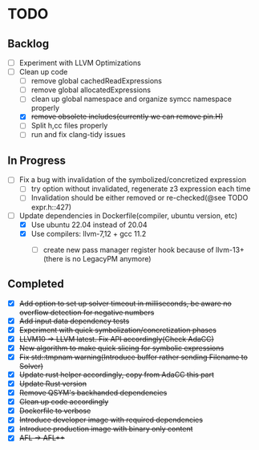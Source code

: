 # TODO

## Backlog

- [ ] Experiment with LLVM Optimizations
- [ ] Clean up code
    - [ ] remove global cachedReadExpressions
    - [ ] remove global allocatedExpressions
    - [ ] clean up global namespace and organize symcc namespace properly
    - [X] ~~remove obsolete includes(currently we can remove pin.H)~~
    - [ ] Split h,cc files properly
    - [ ] run and fix clang-tidy issues

## In Progress

- [ ] Fix a bug with invalidation of the symbolized/concretized expression
    - [ ] try option without invalidated, regenerate z3 expression each time
    - [ ] Invalidation should be either removed or re-checked(@see TODO expr.h::427)
- [ ] Update dependencies in Dockerfile(compiler, 
ubuntu version, etc)
    - [X] Use ubuntu 22.04 instead of 20.04
    - [X] Use compilers: llvm-7,12 + gcc 11.2
        - [ ] create new pass manager register hook because of llvm-13+(there is no LegacyPM anymore) 


## Completed
- [X] ~~Add option to set up solver timeout in milliseconds, be aware no overflow detection for negative numbers~~
- [X] ~~Add input data dependency tests~~
- [X] ~~Experiment with quick symbolization/concretization phases~~
- [X] ~~LLVM10 -> LLVM latest. Fix API accordingly(Check AdaCC)~~
- [X] ~~New algorithm to make quick slicing for symbolic expressions~~
- [X] ~~Fix std::tmpnam warning(Introduce buffer rather sending Filename to Solver)~~
- [X] ~~Update rust helper accordingly, copy from AdaCC this part~~
- [x] ~~Update Rust version~~
- [x] ~~Remove QSYM's backhanded dependencies~~
- [x] ~~Clean up code accordingly~~
- [x] ~~Dockerfile to verbose~~
- [x] ~~Introduce developer image with required dependencies~~
- [x] ~~Introduce production image with binary only content~~
- [X] ~~AFL -> AFL++~~